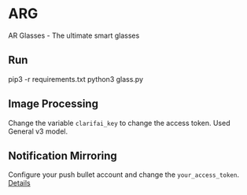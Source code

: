 # ARG
AR Glasses - The ultimate smart glasses

## Run
pip3 -r requirements.txt
python3 glass.py

## Image Processing
Change the variable `clarifai_key` to change the access token. Used General v3 model.

## Notification Mirroring
Configure your push bullet account and change the `your_access_token`.  
[Details](https://www.pushbullet.com)
